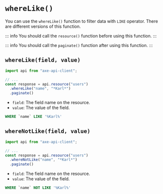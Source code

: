 # `whereLike()`

You can use the `whereLike()` function to filter data with `LIKE` operator. There are different versions of this function.

::: info
You should call the `resource()` function before using this function.
:::

::: info
You should call the `paginate()` function after using this function.
:::

## `whereLike(field, value)`

```ts
import api from "axe-api-client";

// ...
const response = api.resource("users")
  .whereLike("name", "*Karl*")
  .paginate()
```

- `field`: The field name on the resource.
- `value`: The value of the field.

```sql
WHERE `name` LIKE '%Karl%'
```


## `whereNotLike(field, value)`

```ts
import api from "axe-api-client";

// ...
const response = api.resource("users")
  .whereNotLike("name", "*Karl*")
  .paginate()
```

- `field`: The field name on the resource.
- `value`: The value of the field.

```sql
WHERE `name` NOT LIKE '%Karl%'
```
